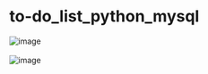 # to-do_list_python_mysql
![image](https://github.com/AdriGPlayer/to-do_list_python_mysql/assets/130609122/b4992576-581f-4942-874f-07849b8a523c)
<br><br>
![image](https://github.com/AdriGPlayer/to-do_list_python_mysql/assets/130609122/b7c2bfbc-2540-4988-92ac-0c216bebffe2)
